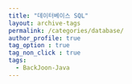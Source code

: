 ```yaml
---
title: "데이터베이스 SQL"
layout: archive-tags
permalink: /categories/database/
author_profile: true
tag_option : true
tag_non_click : true
tags: 
  - BackJoon-Java
---
```




